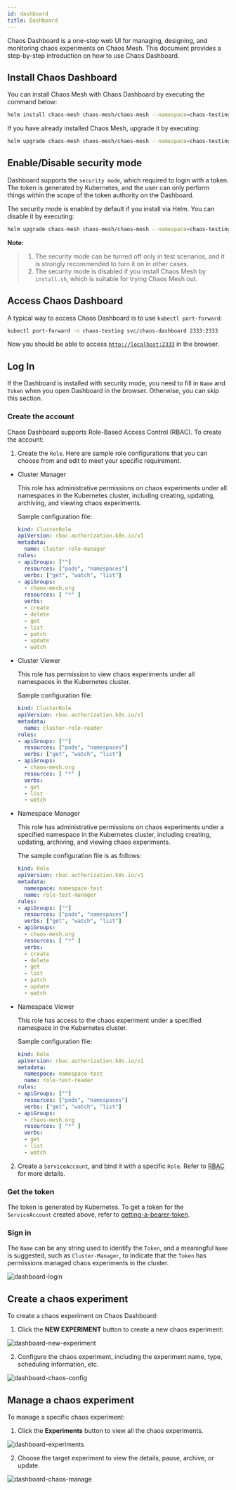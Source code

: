 ```yaml
---
id: dashboard
title: Dashboard
---
```


Chaos Dashboard is a one-stop web UI for managing, designing, and monitoring chaos experiments on Chaos Mesh. This document provides a step-by-step introduction on how to use Chaos Dashboard.

## Install Chaos Dashboard

You can install Chaos Mesh with Chaos Dashboard by executing the command below:

```bash
helm install chaos-mesh chaos-mesh/chaos-mesh --namespace=chaos-testing --set dashboard.create=true
```

If you have already installed Chaos Mesh, upgrade it by executing:

```bash
helm upgrade chaos-mesh chaos-mesh/chaos-mesh --namespace=chaos-testing --set dashboard.create=true
```

## Enable/Disable security mode

Dashboard supports the `security mode`, which required to login with a token. The token is generated by Kubernetes, and the user can only perform things within the scope of the token authority on the Dashboard.

The security mode is enabled by default if you install via Helm. You can disable it by executing:

```bash
helm upgrade chaos-mesh chaos-mesh/chaos-mesh --namespace=chaos-testing --set dashboard.securityMode=false
```

**Note:**
>
> 1. The security mode can be turned off only in test scenarios, and it is strongly recommended to turn it on in other cases.
> 2. The security mode is disabled if you install Chaos Mesh by `install.sh`, which is suitable for trying Chaos Mesh out.

## Access Chaos Dashboard

A typical way to access Chaos Dashboard is to use `kubectl port-forward`:

```bash
kubectl port-forward -n chaos-testing svc/chaos-dashboard 2333:2333
```

Now you should be able to access [`http://localhost:2333`](http://localhost:2333) in the browser.


## Log In

If the Dashboard is installed with security mode, you need to fill in `Name` and `Token` when you open Dashboard in the browser. Otherwise, you can skip this section.


### Create the account

Chaos Dashboard supports Role-Based Access Control (RBAC). To create the account:

1. Create the `Role`. Here are sample role configurations that you can choose from and edit to meet your specific requirement.

- Cluster Manager

    This role has administrative permissions on chaos experiments under all namespaces in the Kubernetes cluster, including creating, updating, archiving, and viewing chaos experiments.

    Sample configuration file:

    ```yaml
    kind: ClusterRole
    apiVersion: rbac.authorization.k8s.io/v1
    metadata:
      name: cluster-role-manager
    rules:
    - apiGroups: [""]
      resources: ["pods", "namespaces"]
      verbs: ["get", "watch", "list"]
    - apiGroups:
      - chaos-mesh.org
      resources: [ "*" ]
      verbs:
      - create
      - delete
      - get
      - list
      - patch
      - update
      - watch
    ```

- Cluster Viewer

    This role has permission to view chaos experiments under all namespaces in the Kubernetes cluster.

    Sample configuration file:

    ```yaml
    kind: ClusterRole
    apiVersion: rbac.authorization.k8s.io/v1
    metadata:
      name: cluster-role-reader
    rules:
    - apiGroups: [""]
      resources: ["pods", "namespaces"]
      verbs: ["get", "watch", "list"]
    - apiGroups:
      - chaos-mesh.org
      resources: [ "*" ]
      verbs:
      - get
      - list
      - watch
    ```

- Namespace Manager

    This role has administrative permissions on chaos experiments under a specified namespace in the Kubernetes cluster, including creating, updating, archiving, and viewing chaos experiments.

    The sample configuration file is as follows:

    ```yaml
    kind: Role
    apiVersion: rbac.authorization.k8s.io/v1
    metadata:
      namespace: namespace-test
      name: role-test-manager
    rules:
    - apiGroups: [""]
      resources: ["pods", "namespaces"]
      verbs: ["get", "watch", "list"]
    - apiGroups:
      - chaos-mesh.org
      resources: [ "*" ]
      verbs:
      - create
      - delete
      - get
      - list
      - patch
      - update
      - watch
    ```

- Namespace Viewer

    This role has access to the chaos experiment under a specified namespace in the Kubernetes cluster.

    Sample configuration file:

    ```yaml
    kind: Role
    apiVersion: rbac.authorization.k8s.io/v1
    metadata:
      namespace: namespace-test
      name: role-test-reader
    rules:
    - apiGroups: [""]
      resources: ["pods", "namespaces"]
      verbs: ["get", "watch", "list"]
    - apiGroups:
      - chaos-mesh.org
      resources: [ "*" ]
      verbs:
      - get
      - list
      - watch
    ```

2. Create a `ServiceAccount`, and bind it with a specific `Role`. Refer to [RBAC](https://kubernetes.io/zh/docs/reference/access-authn-authz/rbac/) for more details.

### Get the token

The token is generated by Kubernetes. To get a token for the `ServiceAccount` created above, refer to [getting-a-bearer-token](https://github.com/kubernetes/dashboard/blob/master/docs/user/access-control/creating-sample-user.md#getting-a-bearer-token).

### Sign in

 The `Name` can be any string used to identify the `Token`, and a meaningful `Name` is suggested, such as `Cluster-Manager`, to indicate that the `Token` has permissions managed chaos experiments in the cluster.

![dashboard-login](/img/dashboard-login.png)

## Create a chaos experiment

To create a chaos experiment on Chaos Dashboard:

1. Click the **NEW EXPERIMENT** button to create a new chaos experiment:

![dashboard-new-experiment](/img/dashboard-new-experiment.png)

2. Configure the chaos experiment, including the experiment name, type, scheduling information, etc.

![dashboard-chaos-config](/img/dashboard-chaos-config.png)

## Manage a chaos experiment

To manage a specific chaos experiment:

 1. Click the **Experiments** button to view all the chaos experiments.

![dashboard-experiments](/img/dashboard-experiments.png)

2. Choose the target experiment to view the details, pause, archive, or update.

![dashboard-chaos-manage](/img/dashboard-chaos-manage.png)
